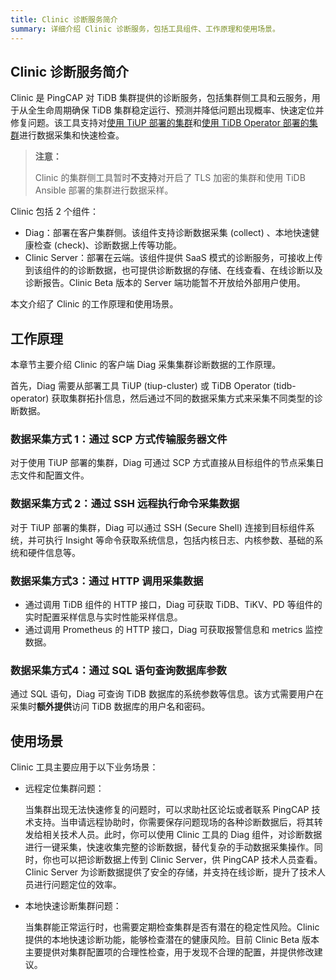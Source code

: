 ```yaml
---
title: Clinic 诊断服务简介
summary: 详细介绍 Clinic 诊断服务，包括工具组件、工作原理和使用场景。
---
```


## Clinic 诊断服务简介
Clinic 是 PingCAP 对 TiDB 集群提供的诊断服务，包括集群侧工具和云服务，用于从全生命周期确保 TiDB 集群稳定运行、预测并降低问题出现概率、快速定位并修复问题。该工具支持对[使用 TiUP 部署的集群](clinic/clinic-data-instruction-for-tiup.md)和[使用 TiDB Operator 部署的集群](clinic/clinic-user-guide-for-operator.md)进行数据采集和快速检查。
> **注意：**
>
> Clinic 的集群侧工具暂时**不支持**对开启了 TLS 加密的集群和使用 TiDB Ansible 部署的集群进行数据采样。

Clinic 包括 2 个组件：
- Diag：部署在客户集群侧。该组件支持诊断数据采集 (collect) 、本地快速健康检查 (check)、诊断数据上传等功能。
- Clinic Server：部署在云端。该组件提供 SaaS 模式的诊断服务，可接收上传到该组件的的诊断数据，也可提供诊断数据的存储、在线查看、在线诊断以及诊断报告。Clinic Beta 版本的 Server 端功能暂不开放给外部用户使用。

本文介绍了 Clinic 的工作原理和使用场景。

## 工作原理

本章节主要介绍 Clinic 的客户端 Diag 采集集群诊断数据的工作原理。

首先，Diag 需要从部署工具 TiUP (tiup-cluster) 或 TiDB Operator (tidb-operator) 获取集群拓扑信息，然后通过不同的数据采集方式来采集不同类型的诊断数据。 

### 数据采集方式 1：通过 SCP 方式传输服务器文件

对于使用 TiUP 部署的集群，Diag 可通过 SCP 方式直接从目标组件的节点采集日志文件和配置文件。

### 数据采集方式 2：通过 SSH 远程执行命令采集数据

对于 TiUP 部署的集群，Diag 可以通过 SSH (Secure Shell) 连接到目标组件系统，并可执行 Insight 等命令获取系统信息，包括内核日志、内核参数、基础的系统和硬件信息等。

###  数据采集方式3：通过 HTTP 调用采集数据

- 通过调用 TiDB 组件的 HTTP 接口，Diag 可获取 TiDB、TiKV、PD 等组件的实时配置采样信息与实时性能采样信息。
- 通过调用 Prometheus 的 HTTP 接口，Diag 可获取报警信息和 metrics 监控数据。

### 数据采集方式4：通过 SQL 语句查询数据库参数

通过 SQL 语句，Diag 可查询 TiDB 数据库的系统参数等信息。该方式需要用户在采集时**额外提供**访问 TiDB 数据库的用户名和密码。

## 使用场景

Clinic 工具主要应用于以下业务场景：

- 远程定位集群问题：

    当集群出现无法快速修复的问题时，可以求助社区论坛或者联系 PingCAP 技术支持。当申请远程协助时，你需要保存问题现场的各种诊断数据后，将其转发给相关技术人员。此时，你可以使用 Clinic 工具的 Diag 组件，对诊断数据进行一键采集，快速收集完整的诊断数据，替代复杂的手动数据采集操作。同时，你也可以把诊断数据上传到 Clinic Server，供 PingCAP 技术人员查看。Clinic Server 为诊断数据提供了安全的存储，并支持在线诊断，提升了技术人员进行问题定位的效率。

- 本地快速诊断集群问题：

    当集群能正常运行时，也需要定期检查集群是否有潜在的稳定性风险。Clinic 提供的本地快速诊断功能，能够检查潜在的健康风险。目前 Clinic Beta 版本主要提供对集群配置项的合理性检查，用于发现不合理的配置，并提供修改建议。